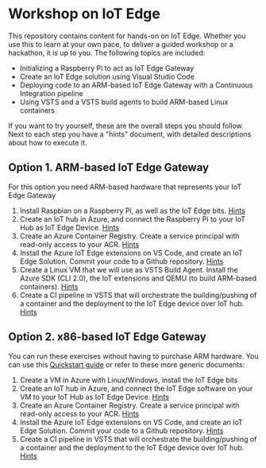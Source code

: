 # Workshop on IoT Edge

This repository contains content for hands-on on IoT Edge. Whether you use this to learn at your own pace, to deliver a guided workshop or a hackathon, it is up to you. The following topics are included:

* Initializing a Raspberry Pi to act as IoT Edge Gateway
* Create an IoT Edge solution using Visual Studio Code
* Deploying code to an ARM-based IoT Edge Gateway with a Continuous Integration pipeline
* Using VSTS and a VSTS build agents to build ARM-based Linux containers

If you want to try yourself, these are the overall steps you should follow. Next to each step you have a "hints" document, with detailed descriptions about how to execute it.

## Option 1. ARM-based IoT Edge Gateway

For this option you need ARM-based hardware that represents your IoT Edge Gateway

1. Install Raspbian on a Raspberry Pi, as well as the IoT Edge bits. [Hints](docs/ARM-raspbian.md)
2. Create an IoT hub in Azure, and connect the Raspberry Pi to your IoT Hub as IoT Edge Device. [Hints](docs/iothub.md)
3. Create an Azure Container Registry. Create a service principal with read-only access to your ACR. [Hints](docs/acr.md)
4. Install the Azure IoT Edge extensions on VS Code, and create an IoT Edge Solution. Commit your code to a Github repository. [Hints](docs/vsc.md)
5. Create a Linux VM that we will use as VSTS Build Agent. Install the Azure SDK (CLI 2.0), the IoT extensions and QEMU (to build ARM-based containers). [Hints](docs/buildagent.md)
6. Create a CI pipeline in VSTS that will orchestrate the building/pushing of a container and the deployment to the IoT Edge device over IoT hub. [Hints](docs/vsts.md)

## Option 2. x86-based IoT Edge Gateway

You can run these exercises without having to purchase ARM hardware. You can use this [Quickstart guide](https://docs.microsoft.com/en-us/azure/iot-edge/quickstart) or refer to these more generic documents:

1. Create a VM in Azure with Linux/Windows, install the IoT Edge bits
2. Create an IoT hub in Azure, and connect the IoT Edge software on your VM to your IoT Hub as IoT Edge Device. [Hints](docs/iothub.md)
3. Create an Azure Container Registry. Create a service principal with read-only access to your ACR. [Hints](docs/acr.md)
4. Install the Azure IoT Edge extensions on VS Code, and create an IoT Edge Solution. Commit your code to a Github repository. [Hints](docs/vsc.md)
5. Create a CI pipeline in VSTS that will orchestrate the building/pushing of a container and the deployment to the IoT Edge device over IoT hub. [Hints](docs/vsts.md)
